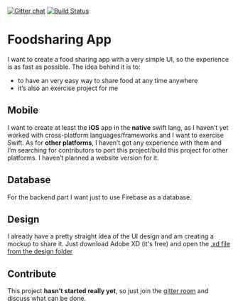 [![Gitter chat](https://badges.gitter.im/foodsharingapp/Lobby.png)](https://gitter.im/foodsharingapp/Lobby)
[![Build Status](https://travis-ci.org/bcye/foodsharingapp.svg?branch=master)](https://travis-ci.org/bcye/foodsharingapp)

# Foodsharing App
I want to create a food sharing app with a very simple UI, so the experience is as fast as possible. The idea behind it is to:

* to have an very easy way to share food at any time anywhere
* it’s also an exercise project for me

## Mobile
I want to create at least the **iOS** app in the **native** swift lang, as I haven’t yet worked with cross-platform languages/frameworks and I want to exercise Swift.
As for **other platforms**, I haven’t got any experience with them and I’m searching for contributors to port this project/build this project for other platforms.
I haven’t planned a website version for it.

##  Database
For the backend part I want just to use Firebase as a database.

## Design
I already have a pretty straight idea of the UI design and am creating a mockup to share it.
Just download Adobe XD (it's free) and open the [.xd file from the design folder](design/appMockup.xd)

## Contribute
This project **hasn’t started really yet**, so just join the [gitter room](https://gitter.im/foodsharingapp/Lobby) and discuss what can be done.
